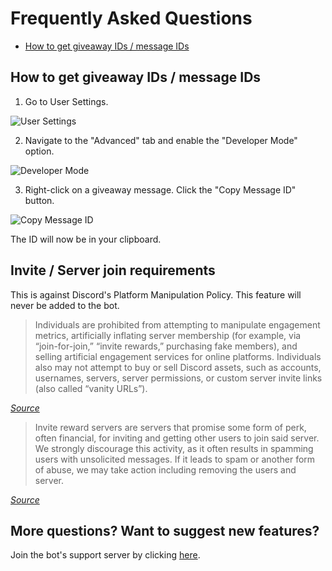 # Frequently Asked Questions

- [How to get giveaway IDs / message IDs](#how-to-get-giveaway-ids--message-ids)

## How to get giveaway IDs / message IDs

1. Go to User Settings.

![User Settings](/assets/faq/message-id/user-settings-button.png)

2. Navigate to the "Advanced" tab and enable the "Developer Mode" option.

![Developer Mode](/assets/faq/message-id/developer-mode.png)

3. Right-click on a giveaway message. Click the "Copy Message ID" button.

![Copy Message ID](/assets/faq/message-id/copy-msg-id.png)

The ID will now be in your clipboard.

## Invite / Server join requirements

This is against Discord's Platform Manipulation Policy. This feature will never be added to the bot.

> Individuals are prohibited from attempting to manipulate engagement metrics, artificially inflating server membership (for example, via “join-for-join,” “invite rewards,” purchasing fake members), and selling artificial engagement services for online platforms. Individuals also may not attempt to buy or sell Discord assets, such as accounts, usernames, servers, server permissions, or custom server invite links (also called “vanity URLs”).

_[Source](https://discord.com/safety/platform-manipulation-policy-explainer)_

> Invite reward servers are servers that promise some form of perk, often financial, for inviting and getting other users to join said server. We strongly discourage this activity, as it often results in spamming users with unsolicited messages. If it leads to spam or another form of abuse, we may take action including removing the users and server.

_[Source](https://discord.com/safety/360044104071-Tips-against-spam-and-hacking)_

## More questions? Want to suggest new features?

Join the bot's support server by clicking [here](https://support.giveaway.boats).
